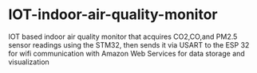 # IOT-indoor-air-quality-monitor
IOT based indoor air quality monitor that acquires CO2,CO,and PM2.5 sensor readings using the STM32, then sends it via USART to the ESP 32 for wifi communication with Amazon Web Services for data storage and visualization

